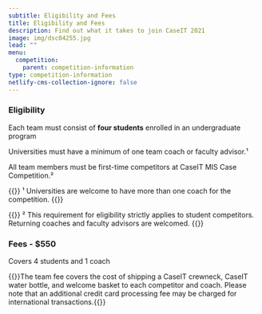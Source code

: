 ```yaml
---
subtitle: Eligibility and Fees
title: Eligibility and Fees
description: Find out what it takes to join CaseIT 2021
image: img/dsc04255.jpg
lead: ""
menu:
  competition:
    parent: competition-information
type: competition-information
netlify-cms-collection-ignore: false
---
```


### Eligibility

Each team must consist of **four students** enrolled in an undergraduate program

Universities must have a minimum of one team coach or faculty advisor.¹

All team members must be first-time competitors at CaseIT MIS Case Competition.²

{{<footnote>}}
¹ Universities are welcome to have more than one coach for the competition.
{{</footnote>}}

{{<footnote>}}
² This requirement for eligibility strictly applies to student competitors. Returning coaches and faculty
advisors are welcomed.
{{</footnote>}}

### Fees - \$550

Covers 4 students and 1 coach

{{<footnote>}}The team fee covers the cost of shipping a CaseIT crewneck, CaseIT water bottle, and welcome basket to each competitor and coach. Please note that an additional credit card processing fee may be charged for international transactions.{{</footnote>}}

